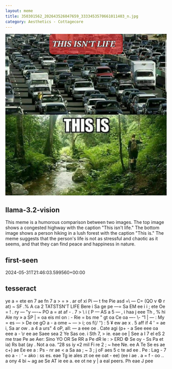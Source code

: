 ```yaml
---
layout: meme
title: 350301562_202643526047659_3333453570661011403_n.jpg
category: Aesthetics - Cottagecore
---
```


<div markdown="0"><a href="350301562_202643526047659_3333453570661011403_n.jpg"><img class="photo" src="350301562_202643526047659_3333453570661011403_n.jpg" /></a>

<h2>llama-3.2-vision</h2>
<p title="Llama-3.2-11B is a really good model that probably gets the visual details right but doesn't understand literary or media references, and often fails to accurately represent the physical arrangement of objects and the implied relationships between the objects.">This meme is a humorous comparison between two images. The top image shows a congested highway with the caption &quot;This isn&#x27;t life.&quot; The bottom image shows a person hiking in a lush forest with the caption &quot;This is.&quot; The meme suggests that the person&#x27;s life is not as stressful and chaotic as it seems, and that they can find peace and happiness in nature.</p>

<h2>first-seen</h2>
<p title="Because Git doesn't preserve file modification times, this metadata file contains the file's modification time when it was added to the library.">2024-05-31T21:46:03.599560+00:00</p>

<h2>tesseract</h2>
<p title="Tesseract is often terrible and just gives a lot of nonsense characters, but it used to be the state of the art, and usually it is better at correctly representing text than llama-3.2-vision-11b.">ye a = ete en 7 ae fn 7 a &gt; = » . ar of xi Pi — t fre Pie asd =\ — C= (QO v © r at) ~ SF .% A ca 2 TATSTSN&#x27;T LIFE Bere i Sa ge pe —= Sa EM ee i i ; ete Oe = ! . ry — &quot;y —-~ PO a = at af - . 7 &gt; \ i ( P — AS a 5 — , i haa j eee Th , % hi Ale ny » a SP | = oa eis ml on : - Rie = bs me &quot; gt oa Ce oa —- \- “1 | — : My = es — &gt; De oe gO a - a ome ~ — &gt; i; os f&#123;/ ‘‘) : 5 ¥ ew ae x . 5 aff if 4 &#x27; = ae i, Sa ar ow . a 4 a urs&quot; 4 oP, all: — a eee oe . Cate agi (p+ - a See eee oa eee a - \r ee ae Saee sea 2 Ye Sas oe. i Sth 7, &gt; ie. eae oe | See a I 7 el eS 2 me trae Pe ae Aer: Sino YO OR Se RR a Pe dR le : &gt; ERD © Se oy - Ss Pa et ia) Rs bat (ay . Not a oa. “28 ss iy «2 mil Fi re 2 ; ~ hee Ne. ee A Te Se es ae c+) ae Ee ee a : Ps - nr ae &lt; a Sa aa ; ~ 3 ; j oF aes 5 c te ad ee . Pe : Lag - 7 eo a - : ‘ = ako : ss es. eae Tg ie ales zt oe ee oat - ee) (ee i ae . a = f - oo .. a ony 4 bi ~ ag ae Se AT ie ee a. ee ot ne y | a eal peers. Ph eae J pee</p>

</div>

